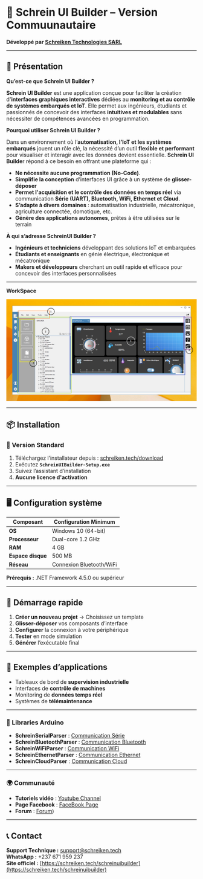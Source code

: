 # 🧱 Schrein UI Builder – Version Commuunautaire

**Développé par [Schreiken Technologies SARL](https://schreiken.tech)**

---

## 🎯 Présentation

**Qu’est-ce que Schrein UI Builder ?**

**Schrein UI Builder** est une application conçue pour faciliter la création d'**interfaces graphiques interactives** dédiées au **monitoring et au contrôle de systèmes embarqués et IoT**. Elle permet aux ingénieurs, étudiants et passionnés de concevoir des interfaces **intuitives et modulables** sans nécessiter de compétences avancées en programmation.

**Pourquoi utiliser Schrein UI Builder ?**

Dans un environnement où l’**automatisation, l’IoT et les systèmes embarqués** jouent un rôle clé, la nécessité d’un outil **flexible et performant** pour visualiser et interagir avec les données devient essentielle. **Schrein UI Builde**r répond à ce besoin en offrant une plateforme qui :

- **Ne nécessite aucune programmation (No-Code)**.
- **Simplifie la conception** d’interfaces UI grâce à un système de **glisser-déposer**
- **Permet l'acquisition et le contrôle des données en temps réel** via communication **Série (UART), Bluetooth, WiFi, Ethernet et Cloud**.
- **S’adapte à divers domaines** : automatisation industrielle, mécatronique, agriculture connectée, domotique, etc.
- **Génère des applications autonomes**, prêtes à être utilisées sur le terrain
 
**À qui s’adresse SchreinUI Builder ?**

- **Ingénieurs et techniciens** développant des solutions IoT et embarquées
- **Étudiants et enseignants** en génie électrique, électronique et mécatronique
- **Makers et développeurs** cherchant un outil rapide et efficace pour concevoir des interfaces personnalisées

---
**WorkSpace**

![Schéma BLE](images/Part.png)

---
## 📦 Installation

### 🧩 Version Standard
1. Téléchargez l’installateur depuis : [schreiken.tech/download](https://schreiken.tech/download)
2. Exécutez **`SchreinUIBuilder-Setup.exe`**
3. Suivez l’assistant d’installation
4. **Aucune licence d'activation**

---

## 🖥️ Configuration système

| **Composant** | **Configuration Minimum** |
|----------------|-------------|
| **OS** | Windows 10 (64-bit) |
| **Processeur** | Dual-core 1.2 GHz |
| **RAM** | 4 GB |
| **Espace disque** | 500 MB |
| **Réseau** | Connexion Bluetooth/WiFi |

**Prérequis :** .NET Framework 4.5.0 ou supérieur

---

## 🔧 Démarrage rapide

1. **Créer un nouveau projet** → Choisissez un template  
2. **Glisser-déposer** vos composants d’interface  
3. **Configurer** la connexion à votre périphérique  
4. **Tester** en mode simulation  
5. **Générer** l’exécutable final

---

## 🧰 Exemples d’applications

- Tableaux de bord de **supervision industrielle**  
- Interfaces de **contrôle de machines**  
- Monitoring de **données temps réel**  
- Systèmes de **télémaintenance**

---

### 📘 Libraries Arduino

- **SchreinSerialParser** : [Communication Série](https://schreiken.tech/schreinserialpaser/)
- **SchreinBluetoothParser** : [Communication Bluetooth](https://schreiken.tech/schreinbluetoothparser/)
- **SchreinWiFiParser** : [Communication WiFi](https://schreiken.tech/schreinwifiparser//)
- **SchreinEthernetParser** : [Communication Ethernet](https://schreiken.tech/schreinethernetparser/)
- **SchreinCloudParser** : [Communication Cloud](https://schreiken.tech/schreincloudparser/)

---

### 🌍 Communauté

- **Tutoriels vidéo** : [Youtube Channel](https://www.youtube.com/@SchreinUIBuilder/)
- **Page Facebook** : [FaceBook Page](https://web.facebook.com/SchreinUIBuilder/)
- **Forum** : [Forum](https://schreiken.tech/forum/))

---

## 📞 Contact

**Support Technique :** support@schreiken.tech  
**WhatsApp :** +237 671 959 237  
**Site officiel :** [https://schreiken.tech/schreinuibuilder](https://schreiken.tech/schreinuibuilder)
  
